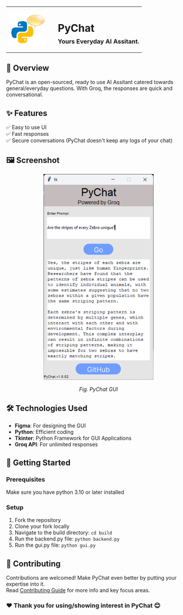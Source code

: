 <table width="100%">
  <tr>
    <td align="left" width="120">
      <img src="Images/pychat_logo.png" alt="PyChat Logo" width="100" />
    </td>
    <td align="Left">
      <h1>PyChat</span></h1>
      <h3 style="margin-top: -10px;">Yours Everyday AI Assitant.</h3>
    </td>
  </tr>
</table>

## 📌 Overview
PyChat is an open-sourced, ready to use AI Assitant catered towards general/everyday questions. With Groq, the responses are quick and conversational.

## ✨ Features 
✅ Easy to use UI <br>
✅ Fast responses <br>
✅ Secure conversations (PyChat doesn't keep any logs of your chat)

## 🖼️ Screenshot
<div align="center">
<img src="Images/pychat_ui.png" alt="PyChat GUI" width="300" /><br>
<p><em>Fig. PyChat GUI</em></p>
</div>

## 🛠️ Technologies Used
- **Figma**: For designing the GUI
- **Python**: Efficient coding
- **Tkinter**: Python Framework for GUI Applications
- **Groq API**: For unlimited responses

## 🧰 Getting Started
### Prerequisites
Make sure you have python 3.10 or later installed

### Setup
1. Fork the repository
2. Clone your fork locally
3. Navigate to the build directory: `cd build`
4. Run the backend.py file: `python backend.py`
5. Run the gui.py file: `python gui.py`

## 🤝 Contributing
Contributions are welcomed! Make PyChat even better by putting your expertise into it. <br>
Read [Contributing Guide](CONTRIBUTING.md) for more info and key focus areas.

### ❤️ Thank you for using/showing interest in PyChat 😊
